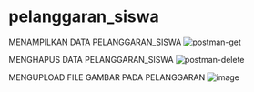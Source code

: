 # pelanggaran_siswa

MENAMPILKAN DATA PELANGGARAN_SISWA
![postman-get](https://user-images.githubusercontent.com/106047275/215949238-2e3ea06f-a60b-46a9-a779-5432b2df99bd.png)

MENGHAPUS DATA PELANGGARAN_SISWA
 ![postman-delete](https://user-images.githubusercontent.com/106047275/215951449-2b8bf9b8-3a8f-465e-9260-c243777aaf6a.png)
 
MENGUPLOAD FILE GAMBAR PADA PELANGGARAN
![image](https://user-images.githubusercontent.com/106047275/218396847-62fd1acc-5658-47e9-a060-857092e8f527.png)

